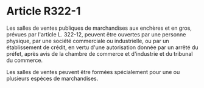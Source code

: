 # Article R322-1

Les salles de ventes publiques de marchandises aux enchères et en gros, prévues par l'article L. 322-12, peuvent être ouvertes par une personne physique, par une société commerciale ou industrielle, ou par un établissement de crédit, en vertu d'une autorisation donnée par un arrêté du préfet, après avis de la chambre de commerce et d'industrie et du tribunal du commerce.

Les salles de ventes peuvent être formées spécialement pour une ou plusieurs espèces de marchandises.
